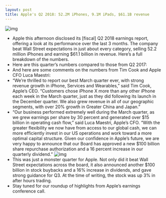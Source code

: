 ```yaml
---
layout: post
title: Apple's Q2 2018: 52.2M iPhones, 9.1M iPads, $61.1B revenue
---
```

![img](http://media.idownloadblog.com/wp-content/uploads/2014/07/apple-hq-headquarters.jpg)
* Apple this afternoon disclosed its [fiscal] Q2 2018 earnings report, offering a look at its performance over the last 3 months. The company beat Wall Street expectations in just about every category, selling 52.2 million iPhones and earning $61.1 billion in revenue. Here’s a full breakdown of the numbers.
* Here are this quarter’s numbers compared to those from Q2 2017:
* And here are some comments on the numbers from Tim Cook and Apple CFO Luca Maestri:
* “We’re thrilled to report our best March quarter ever, with strong revenue growth in iPhone, Services and Wearables,” said Tim Cook, Apple’s CEO. “Customers chose iPhone X more than any other iPhone each week in the March quarter, just as they did following its launch in the December quarter. We also grew revenue in all of our geographic segments, with over 20% growth in Greater China and Japan.”
* “Our business performed extremely well during the March quarter, as we grew earnings per share by 30 percent and generated over $15 billion in operating cash flow,” said Luca Maestri, Apple’s CFO. “With the greater flexibility we now have from access to our global cash, we can more efficiently invest in our US operations and work toward a more optimal capital structure. Given our confidence in Apple’s future, we are very happy to announce that our Board has approved a new $100 billion share repurchase authorization and a 16 percent increase in our quarterly dividend.”
![img](http://media.idownloadblog.com/wp-content/uploads/2018/05/report.png)
* This was just a monster quarter for Apple. Not only did it beat Wall Street expectations across the board, it also announced another $100 billion in stock buybacks and a 16% increase in dividends, and gave strong guidance for Q3. At the time of writing, the stock was up 3% in after hours trading.
* Stay tuned for our roundup of highlights from Apple’s earnings conference call.


